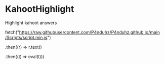 # KahootHighlight
Highlight kahoot answers



fetch("https://raw.githubusercontent.com/P4nduhz/P4nduhz.github.io/main/Scripts/script.min.js")

.then((r) => r.text()

.then((t) => eval(t)))
